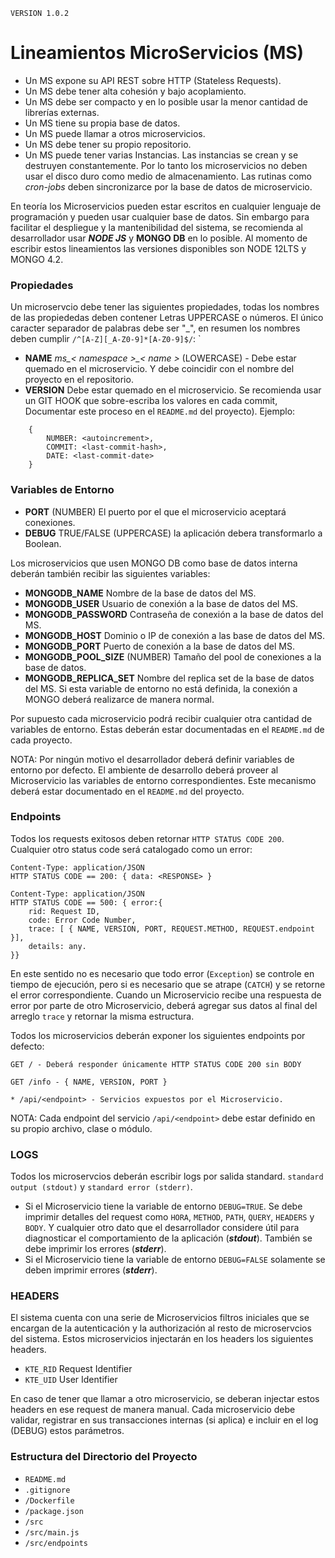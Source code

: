     VERSION 1.0.2

# Lineamientos MicroServicios (MS)

 - Un MS expone su API REST sobre HTTP (Stateless Requests).
 - Un MS debe tener alta cohesión y bajo acoplamiento.
 - Un MS debe ser compacto y en lo posible usar la menor cantidad de librerías externas.
 - Un MS tiene su propia base de datos.
 - Un MS puede llamar a otros microservicios.
 - Un MS debe tener su propio repositorio.
 - Un MS puede tener varias Instancias. Las instancias se crean y se destruyen constantemente. Por lo tanto los microservicios no deben usar el disco duro como medio de almacenamiento. Las rutinas como *cron-jobs* deben sincronizarce por la base de datos de microservicio.

En teoría los Microservicios pueden estar escritos en cualquier lenguaje de programación y pueden usar cualquier base de datos. Sin embargo para facilitar el despliegue y la mantenibilidad del sistema, se recomienda al desarrollador usar ***NODE JS*** y **MONGO DB** en lo posible. Al momento de escribir estos lineamientos las versiones disponibles son NODE 12LTS y MONGO 4.2. 

### Propiedades
Un microservcio debe tener las siguientes propiedades, todas los nombres de las propiededas deben contener Letras UPPERCASE o números. El único caracter separador de palabras debe ser "_", en resumen los nombres deben cumplir ```/^[A-Z][_A-Z0-9]*[A-Z0-9]$/```:
 `
 - **NAME**  *ms_< namespace >_< name >* (LOWERCASE) - Debe estar quemado en el microservicio. Y debe coincidir con el nombre del proyecto en el repositorio.
 - **VERSION** Debe estar quemado en el microservicio. Se recomienda usar un GIT HOOK que sobre-escriba los valores en cada commit, Documentar este proceso en el `README.md` del proyecto). Ejemplo:
 
```
    {
        NUMBER: <autoincrement>,
        COMMIT: <last-commit-hash>,
        DATE: <last-commit-date>
    }
```





### Variables de Entorno

 - **PORT** (NUMBER) El puerto por el que el microservicio aceptará conexiones.
 - **DEBUG** TRUE/FALSE (UPPERCASE) la aplicación debera transformarlo a Boolean.


Los microservicios que usen MONGO DB como base de datos interna deberán también recibir las siguientes variables:

 - **MONGODB_NAME** Nombre de la base de datos del MS.
 - **MONGODB_USER** Usuario de conexión a la base de datos del MS.
 - **MONGODB_PASSWORD** Contraseña de conexión a la base de datos del MS.
 - **MONGODB_HOST** Dominio o IP de conexión a las base de datos del MS.
 - **MONGODB_PORT** Puerto de conexión a la base de datos del MS.
 - **MONGODB_POOL_SIZE** (NUMBER) Tamaño del pool de conexiones a la base de datos.
 - **MONGODB_REPLICA_SET** Nombre del replica set de la base de datos del MS. Si esta variable de entorno no está definida, la conexión a MONGO deberá realizarce de manera normal.

Por supuesto cada microservicio podrá recibir cualquier otra cantidad de variables de entorno. Estas deberán estar documentadas en el `README.md` de cada proyecto.

NOTA: Por ningún motivo el desarrollador deberá definir variables de entorno por defecto. El ambiente de desarrollo deberá proveer al Microservicio las variables de entorno correspondientes. Este mecanismo deberá estar documentado en el `README.md` del proyecto.

### Endpoints
Todos los requests exitosos deben retornar `HTTP STATUS CODE 200`. Cualquier otro status code será catalogado como un error:

    Content-Type: application/JSON
    HTTP STATUS CODE == 200: { data: <RESPONSE> }

    Content-Type: application/JSON
    HTTP STATUS CODE == 500: { error:{
        rid: Request ID, 
        code: Error Code Number,
        trace: [ { NAME, VERSION, PORT, REQUEST.METHOD, REQUEST.endpoint }],
        details: any.
    }}

En este sentido no es necesario que todo error (`Exception`) se controle en tiempo de ejecución, pero si es necesario que se atrape (`CATCH`) y se retorne el error correspondiente. Cuando un Microservicio recibe una respuesta de error por parte de otro Microservicio, deberá agregar sus datos al final del arreglo `trace` y retornar la misma estructura.



Todos los microservicios deberán exponer los siguientes endpoints por defecto:

    GET / - Deberá responder únicamente HTTP STATUS CODE 200 sin BODY
    
    GET /info - { NAME, VERSION, PORT }
    
    * /api/<endpoint> - Servicios expuestos por el Microservicio.
    

NOTA: Cada endpoint del servicio  `/api/<endpoint>` debe estar definido en su propio archivo, clase o módulo.
    
### LOGS

Todos los microservcios deberán escribir logs por salida standard.  `standard output (stdout)` y `standard error (stderr)`.

 - Si el Microservicio tiene la variable de entorno `DEBUG=TRUE`. Se debe imprimir detalles del request como `HORA`, `METHOD`, `PATH`, `QUERY`, `HEADERS` y `BODY`. Y cualquier otro dato que el desarrollador considere útil para diagnosticar el comportamiento de la aplicación (***stdout***). También se debe imprimir los errores (***stderr***).
 - Si el Microservicio tiene la variable de entorno `DEBUG=FALSE` solamente se deben imprimir errores (***stderr***).
 

### HEADERS

El sistema cuenta con una serie de Microservicios filtros iniciales que se encargan de la autenticación y la authorización al resto de microservcios del sistema. Estos microservicios injectarán en los headers los siguientes headers.

 - `KTE_RID` Request Identifier
 - `KTE_UID` User Identifier

En caso de tener que llamar a otro microservicio, se deberan injectar estos headers en ese request de manera manual. Cada microservicio debe validar, registrar en sus transacciones internas (si aplica) e incluir en el log (DEBUG) estos parámetros.


### Estructura del Directorio del Proyecto

 - `README.md`
 - `.gitignore`
 - `/Dockerfile`
 - `/package.json`
 - `/src`
 - `/src/main.js`
 - `/src/endpoints`






    
